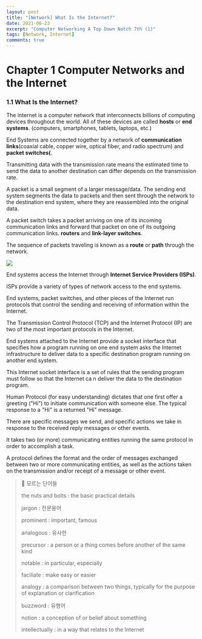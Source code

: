 ```yaml
---
layout: post
title: "[Network] What Is the Internet?"
date: 2021-06-23
excerpt: "Computer Networking A Top Down Notch 7th (1)"
tags: [Network, Internet]
comments: true
---
```

# Chapter 1 Computer Networks and the Internet

### 1.1 What Is the Internet?

The internet is a computer network that interconnects billions of computing devices throughout the world. All of these devices are called **hosts** or **end systems**. (computers, smartphones, tablets, laptops, etc.) 

End Systems are connected together by a network of **communication links**(coaxial cable, copper wire, optical fiber, and radio spectrum) and **packet switches(**. 

Transmitting data with the transmission rate means the estimated time to send the data to another destination can differ depends on the transmission rate. 

A packet is a small segment of a larger message/data. The sending end system segments the data to packets and then sent through the network to the destination end system, where they are reassembled into the original data. 

A packet switch takes a packet arriving on one of its incoming communication links and forward that packet on one of its outgoing communication links. **routers** and **link-layer switches**. 

The sequence of packets traveling is known as a **route** or **path** through the network. 

<img src ="https://eunmik.github.io/bonita.blog/assets/img/210623-img1.jpeg" />

End systems access the Internet through **Internet Service Providers (ISPs)**.

ISPs provide a variety of types of network access to the end systems. 

End systems, packet switches, and other pieces of the Internet run protocols that control the sending and receiving of information within the Internet. 

The Transmission Control Protocol (TCP) and the Internet Protocol (IP) are two of the most important protocols in the Internet. 

End systems attached to the Internet provide a socket interface that specifies how a program running on one end system asks the Internet infrastructure to deliver data to a specific destination program running on another end system. 

This Internet socket interface is a set of rules that the sending program must follow so that the Internet ca n deliver the data to the destination program. 

Human Protocol (for easy understanding) dictates that one first offer a greeting ("Hi") to initiate communication with someone else. The typical response to a "Hi" is a returned "Hi" message. 

There are specific messages we send, and specific actions we take in response to the received reply messages or other events. 

It takes two (or more) communicating entities running the same protocol in order to accomplish a task. 

A protocol defines the format and the order of messages exchanged between two or more communicating entities, as well as the actions taken on the transmission and/or receipt of a message or other event.

> 📘 모르는 단어들 
>
> the nuts and bolts : the basic practical details 
>
> jargon : 전문용어 
>
> prominent : important, famous
>
> analogous : 유사한 
>
> precursor : a person or a thing comes before another of the same kind
>
> notable : in particular, especially 
>
> faciliate : make easy or easier 
>
> analogy : a comparison between two things, typically for the purpose of explanation or clarification 
>
> buzzword : 유행어 
>
> notion : a conception of or belief about something 
>
> intellectually : in a way that relates to the Internet



